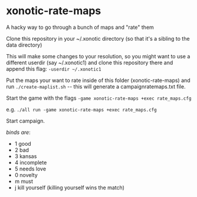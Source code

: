 # xonotic-rate-maps
A hacky way to go through a bunch of maps and "rate" them

Clone this repository in your ~/.xonotic directory (so that it's a sibling to the data directory)

This will make some changes to your resolution, so you might want to use a different userdir (say ~/.xonotic1) and clone this repository there and append this flag: `-userdir ~/.xonotic1`

Put the maps your want to rate inside of this folder (xonotic-rate-maps) and run `./create-maplist.sh` -- this will generate a campaignratemaps.txt file.

Start the game with the flags `-game xonotic-rate-maps +exec rate_maps.cfg`

e.g. `./all run -game xonotic-rate-maps +exec rate_maps.cfg`

Start campaign.

*binds are*:
* 1 good
* 2 bad
* 3 kansas
* 4 incomplete
* 5 needs love
* 0 novelty
* m must
* j kill yourself (killing yourself wins the match)
